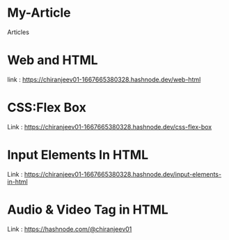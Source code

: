 # My-Article
Articles
# Web and HTML
link : https://chiranjeev01-1667665380328.hashnode.dev/web-html
<br>
# CSS:Flex Box <br>
Link : https://chiranjeev01-1667665380328.hashnode.dev/css-flex-box
# Input Elements In HTML
Link : https://chiranjeev01-1667665380328.hashnode.dev/input-elements-in-html
# Audio & Video Tag in HTML
Link : https://hashnode.com/@chiranjeev01
